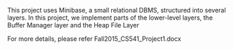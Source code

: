 This project uses Minibase, a small relational DBMS, structured into several layers.
In this project, we implement parts of the lower-level layers, the Buffer Manager layer and the Heap File Layer

For more details, please refer Fall2015_CS541_Project1.docx
